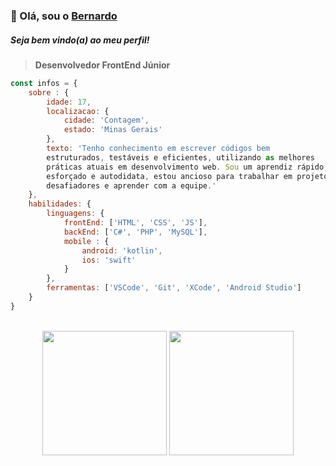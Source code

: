 
### 👋 Olá, sou o [Bernardo](https://bernardomrl.netlify.app)
##### Seja bem vindo(a) ao meu perfil!
> <b>Desenvolvedor FrontEnd Júnior</b>
```javascript
const infos = {
    sobre : {
        idade: 17,
        localizacao: {
            cidade: 'Contagem',
            estado: 'Minas Gerais'
        },
        texto: 'Tenho conhecimento em escrever códigos bem
        estruturados, testáveis e eficientes, utilizando as melhores
        práticas atuais em desenvolvimento web. Sou um aprendiz rápido,
        esforçado e autodidata, estou ancioso para trabalhar em projetos
        desafiadores e aprender com a equipe.'
    },
    habilidades: {
        linguagens: {
            frontEnd: ['HTML', 'CSS', 'JS'],
            backEnd: ['C#', 'PHP', 'MySQL'],
            mobile : {
                android: 'kotlin',
                ios: 'swift'
            }
        },
        ferramentas: ['VSCode', 'Git', 'XCode', 'Android Studio']
    }
}
```
<br>
<div align="center">
    <img height="199"  src="https://github-readme-stats.vercel.app/api?username=bernardomrl&show_icons=true&theme=city_lights" align="center">
    <img height="199" src="https://github-readme-stats.vercel.app/api/top-langs/?username=bernardomrl&show_icons=true&theme=city_lights" widht="100%" align="center">
</div>
